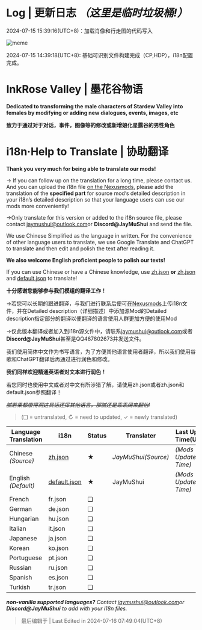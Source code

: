 # Log | 更新日志 _（这里是临时垃圾桶!）_


2024-07-15 15:39:16(UTC+8)：加载肖像和行走图的代码写入


![meme](https://telegraph-image-2qa.pages.dev/file/80511f1416009d27749ef.png)


2024-07-15 14:39:18(UTC+8): 基础可识别文件构建完成（CP,HDP），i18n配置完成。




# InkRose Valley | 墨花谷物语



**Dedicated to transforming the male characters of Stardew Valley into females by modifying or adding new dialogues, events, images, etc**


**致力于通过对于对话，事件，图像等的修改或新增娘化星露谷的男性角色**


# i18n·Help to Translate | 协助翻译



**Thank you very much for being able to translate our mods!**



→ If you can follow up on the translation for a long time, please contact us.
And you can upload the i18n file [on the Nexusmods](https://www.nexusmods.com/stardewvalley/mods/add), please add the translation of the **specified part** for source mod‘s detailed description in your i18n’s detailed description so that your language users can use our mods more conveniently!



→Only translate for this version or added to the i18n source file, please contact <jaymushui@outlook.com>or **Discord@JayMuShui** and send the file.




We use Chinese Simplified as the language in written. For the convenience of other language users to translate, we use Google Translate and ChatGPT to translate and then edit and polish the text after reading it.



**We also welcome English proficient people to polish our texts!**



If you can use Chinese or have a Chinese knowledge, use [zh.json](https://github.com/JayMuShui/InkRose-Valley-Stardew-Valley-Mods/blob/main/%5BCP%5DInkRoseValley/i18n/zh.json) **or** [zh.json](https://github.com/JayMuShui/InkRose-Valley-Stardew-Valley-Mods/blob/main/%5BCP%5DInkRoseValley/i18n/zh.json) and [default.json](https://github.com/JayMuShui/InkRose-Valley-Stardew-Valley-Mods/blob/main/%5BCP%5DInkRoseValley/i18n/default.json) to translate!



**十分感谢您能够参与我们模组的翻译工作！**



→若您可以长期的跟进翻译，与我们进行联系后便可[在Nexusmods](https://www.nexusmods.com/stardewvalley/mods/add)上传i18n文件，并在Detailed description（详细描述）中添加源Mod的Detailed description指定部分的翻译以便翻译的语言使用人群更加方便的使用Mod



→仅此版本翻译或者加入到i18n源文件中，请联系<jaymushui@outlook.com>或者**Discord@JayMuShui**甚至是QQ467802673并发送文件。




我们使用简体中文作为书写语言，为了方便其他语言使用者翻译，所以我们使用谷歌和ChatGPT翻译后再通过进行润色和修改。



**我们同样欢迎精通英语者对文本进行润色！**



若您同时也使用中文或者对中文有所涉猎了解，请使用zh.json或者zh.json和default.json参照翻译！



~~_腻若果都康得洞这具话还挥其他语言，那腻还是乖乖阔来翻怡!_~~




>(❑ = untranslated, ↻ = need to updated, ✓ = newly translated)


| Language Translation | i18n                                                                                                                                | Status | Translater          | Last Updated Time(UTC+8) | Version | Remark           |
| -------------------- | ----------------------------------------------------------------------------------------------------------------------------------- | ------ | ------------------- | ------------------------ | :------ | :--------------- |
| Chinese _(Source)_   | [zh.json](https://github.com/JayMuShui/InkRose-Valley-Stardew-Valley-Mods/blob/master/%5BCP%5DInkRoseValley/i18n/zh.json)           | ★      | _JayMuShui(Source)_ | _(Mods Updated Time)_    | -       | Source language  |
| English _(Default)_  | [default.json](https://github.com/JayMuShui/InkRose-Valley-Stardew-Valley-Mods/blob/master/%5BCP%5DInkRoseValley/i18n/default.json) | ★      | JayMuShui           | _(Mods Updated Time)_    | -       | General language |
| French               | fr.json                                                                                                                             | ❑      |                     |                          |         |                  |
| German               | de.json                                                                                                                             | ❑      |                     |                          |         |                  |
| Hungarian            | hu.json                                                                                                                             | ❑      |                     |                          |         |                  |
| Italian              | it.json                                                                                                                             | ❑      |                     |                          |         |                  |
| Japanese             | ja.json                                                                                                                             | ❑      |                     |                          |         |                  |
| Korean               | ko.json                                                                                                                             | ❑      |                     |                          |         |                  |
| Portuguese           | pt.json                                                                                                                             | ❑      |                     |                          |         |                  |
| Russian              | ru.json                                                                                                                             | ❑      |                     |                          |         |                  |
| Spanish              | es.json                                                                                                                             | ❑      |                     |                          |         |                  |
| Turkish              | tr.json                                                                                                                             | ❑      |                     |                          |         |                  |

_**non-vanilla supported languages?** Contact <jaymushui@outlook.com>or **Discord@JayMuShui** to add with your i18n files._









>最后编辑于 | Last Edited in 2024-07-16 07:49:04(UTC+8)

